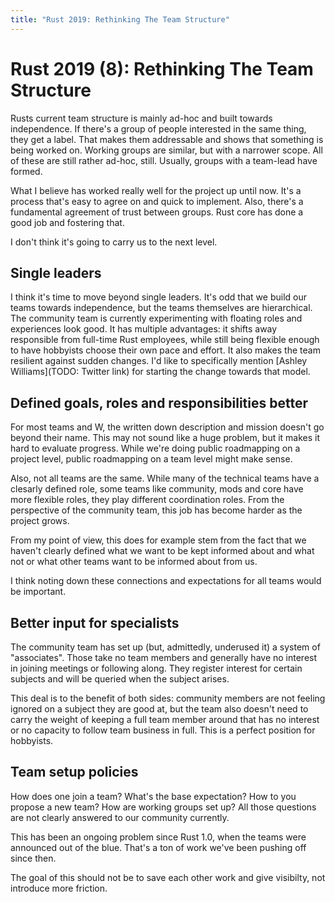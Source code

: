```yaml
---
title: "Rust 2019: Rethinking The Team Structure"
---
```


# Rust 2019 (8): Rethinking The Team Structure

Rusts current team structure is mainly ad-hoc and built towards independence. If there's a group of people interested in the same thing, they get a label. That makes them addressable and shows that something is being worked on. Working groups are similar, but with a narrower scope. All of these are still rather ad-hoc, still. Usually, groups with a team-lead have formed.

What I believe has worked really well for the project up until now. It's a process that's easy to agree on and quick to implement. Also, there's a fundamental agreement of trust between groups. Rust core has done a good job and fostering that.

I don't think it's going to carry us to the next level.

## Single leaders

I think it's time to move beyond single leaders. It's odd that we build our teams towards independence, but the teams themselves are hierarchical. The community team is currently experimenting with floating roles and experiences look good. It has multiple advantages: it shifts away responsible from full-time Rust employees, while still being flexible enough to have hobbyists choose their own pace and effort. It also makes the team resilient against sudden changes. I'd like to specifically mention [Ashley Williams](TODO: Twitter link) for starting the change towards that model.

## Defined goals, roles and responsibilities better

For most teams and W, the written down description and mission doesn't go beyond their name. This may not sound like a huge problem, but it makes it hard to evaluate progress. While we're doing public roadmapping on a project level, public roadmapping on a team level might make sense.

Also, not all teams are the same. While many of the technical teams have a clesarly defined role, some teams like community, mods and core have more flexible roles, they play different coordination roles. From the perspective of the community team, this job has become harder as the project grows.

From my point of view, this does for example stem from the fact that we haven't clearly defined what we want to be kept informed about and what not or what other teams want to be informed about from us.

I think noting down these connections and expectations for all teams would be important.

## Better input for specialists

The community team has set up (but, admittedly, underused it) a system of "associates". Those take no team members and generally have no interest in joining meetings or following along. They register interest for certain subjects and will be queried when the subject arises.

This deal is to the benefit of both sides: community members are not feeling ignored on a subject they are good at, but the team also doesn't need to carry the weight of keeping a full team member around that has no interest or no capacity to follow team business in full. This is a perfect position for hobbyists.

## Team setup policies

How does one join a team? What's the base expectation? How to you propose a new team? How are working groups set up? All those questions are not clearly answered to our community currently.

This has been an ongoing problem since Rust 1.0, when the teams were announced out of the blue. That's a ton of work we've been pushing off since then.

The goal of this should not be to save each other work and give visibilty, not introduce more friction.